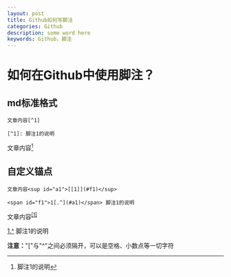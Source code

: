 ```yaml
---
layout: post
title: Github如何写脚注
categories: Github
description: some word here
keywords: Github，脚注
---
```


# 如何在Github中使用脚注？
## md标准格式

```
文章内容[^1]

[^1]: 脚注1的说明
```
文章内容[^1]

[^1]:脚注1的说明

## 自定义锚点
```
文章内容<sup id="a1">[[1]](#f1)</sup>

<span id="f1">1[.^](#a1)</span> 脚注1的说明
```
文章内容<sup id="a1">[[1]](#f1)</sup>

<span id="f1">[1.^](#a1)</span> 脚注1的说明

**注意：**"["与"^"之间必须隔开，可以是空格、小数点等一切字符
